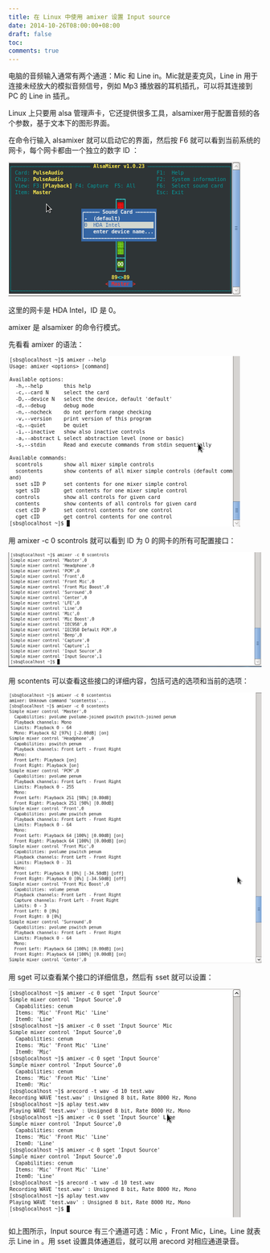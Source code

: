 ```yaml
---
title: 在 Linux 中使用 amixer 设置 Input source
date: 2014-10-26T08:00:00+08:00
draft: false
toc:
comments: true
---
```



电脑的音频输入通常有两个通道：Mic 和 Line in。Mic就是麦克风，Line in 用于连接未经放大的模拟音频信号，例如 Mp3 播放器的耳机插孔，可以将其连接到 PC 的 Line in 插孔。

Linux 上只要用 alsa 管理声卡，它还提供很多工具，alsamixer用于配置音频的各个参数，基于文本下的图形界面。

在命令行输入 alsamixer 就可以启动它的界面，然后按 F6 就可以看到当前系统的网卡，每个网卡都由一个独立的数字 ID ：

![](/images/2014-10-26/2014-10-26_1.PNG)

这里的网卡是 HDA Intel，ID 是 0。


amixer 是 alsamixer 的命令行模式。

先看看 amixer 的语法：

![](/images/2014-10-26/2014-10-26_2.PNG)

用 amixer -c 0 scontrols 就可以看到 ID 为 0 的网卡的所有可配置接口：

![](/images/2014-10-26/2014-10-26_3.PNG)

用 scontents 可以查看这些接口的详细内容，包括可选的选项和当前的选项：

![](/images/2014-10-26/2014-10-26_4.PNG)

用 sget 可以查看某个接口的详细信息，然后有 sset 就可以设置：

![](/images/2014-10-26/2014-10-26_5.PNG)

如上图所示，Input source 有三个通道可选：Mic ，Front Mic，Line。Line 就表示 Line in 。用 sset 设置具体通道后，就可以用 arecord 对相应通道录音。
